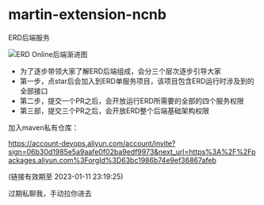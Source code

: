 # martin-extension-ncnb
ERD后端服务

![ERD Online后端渐进图](https://user-images.githubusercontent.com/26294919/211320532-c91af1e9-08c3-4924-b35e-db9e4c5360c3.png)

- 为了逐步带领大家了解ERD后端组成，会分三个层次逐步引导大家
- 第一步，点star后会加入到ERD单服务项目，该项目包含ERD运行时涉及到的全部接口
- 第二步，提交一个PR之后，会开放运行ERD所需要的全部的四个服务权限
- 第三部，提交三个PR之后，会开放ERD整个后端基础架构权限

加入maven私有仓库：

https://account-devops.aliyun.com/account/invite?sign=06b30d1985e5a9aafe0f02ba9edf9973&next_url=https%3A%2F%2Fpackages.aliyun.com%3ForgId%3D63bc1986b74e9ef36867afeb

(链接有效期至 2023-01-11 23:19:25)

过期私聊我，手动拉你进去

